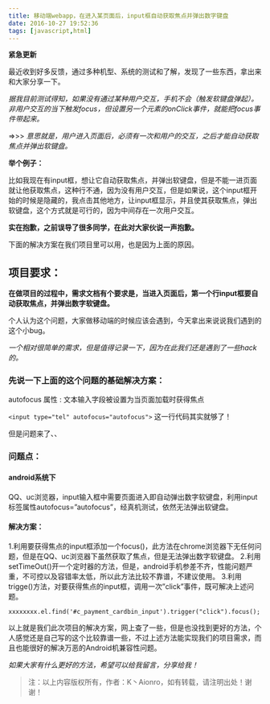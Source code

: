 ```yaml
---
title: 移动端webapp，在进入某页面后，input框自动获取焦点并弹出数字键盘
date: 2016-10-27 19:52:36
tags: [javascript,html]
---
```


**紧急更新**

最近收到好多反馈，通过多种机型、系统的测试和了解，发现了一些东西，拿出来和大家分享一下。

*据我目前测试得知，如果没有通过某种用户交互，手机不会（触发软键盘弹起）。非用户交互的当下触发focus，但设置另一个元素的onClick事件，就能把focus事件带起来。*

=>>> *意思就是，用户进入页面后，必须有一次和用户的交互，之后才能自动获取焦点并弹出软键盘。* 

**举个例子：**

比如我现在有input框，想让它自动获取焦点，并弹出软键盘，但是不能一进页面就让他获取焦点，这种行不通，因为没有用户交互，但是如果说，这个input框开始的时候是隐藏的，我点击其他地方，让input框显示，并且使其获取焦点，弹出软键盘，这个方式就是可行的，因为中间存在一次用户交互。

**实在抱歉，之前误导了很多同学，在此对大家伙说一声抱歉。**

下面的解决方案在我们项目里可以用，也是因为上面的原因。

## 项目要求：
**在做项目的过程中，需求文档有个要求是，当进入页面后，第一个行input框要自动获取焦点，并弹出数字软键盘。**

个人认为这个问题，大家做移动端的时候应该会遇到，今天拿出来说说我们遇到的这个小bug。

*一个相对很简单的需求，但是值得记录一下，因为在此我们还是遇到了一些hack的。*

### 先说一下上面的这个问题的基础解决方案：
 autofocus 属性   :   文本输入字段被设置为当页面加载时获得焦点

 `<input type="tel" autofocus="autofocus">`  这一行代码其实就够了！

 但是问题来了、、

 ### 问题点：
 #### android系统下
 QQ、uc浏览器，input输入框中需要页面进入即自动弹出数字软键盘，利用input标签属性autofocus=”autofocus”，经真机测试，依然无法弹出软键盘。

 #### 解决方案：
 1.利用要获得焦点的input框添加一个focus()，此方法在chrome浏览器下无任何问题，但是在QQ、uc浏览器下虽然获取了焦点，但是无法弹出数字软键盘。
 2.利用setTimeOut()开一个定时器的方法，但是，android手机参差不齐，性能问题严重，不可控以及容错率太低，所以此方法比较不靠谱，不建议使用。
 3.利用trigge()方法，对要获得焦点的input框，调用一次”click”事件，既可解决上述问题。

`xxxxxxxx.el.find('#c_payment_cardbin_input').trigger("click").focus();`

以上就是我们此次项目的解决方案，网上查了一些，但是也没找到更好的方法，个人感觉还是自己写的这个比较靠谱一些，不过上述方法能实现我们的项目需求，而且也能很好的解决万恶的Android机兼容性问题。

*如果大家有什么更好的方法，希望可以给我留言，分享给我！*

 >注：以上内容版权所有，作者：K丶Aionro，如有转载，请注明出处！谢谢！
